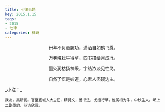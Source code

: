 ```yaml
---
title: 七律无题
key: 2015.1.15
tags: 
- 2015
- 七律
categories: 律诗
---
```


<p align="center">卅年不负悬腕功，潇洒自如鹤飞腾。
</p>
<p align="center">万卷耕耘牛得草，四书描绘月成行。
</p>
<p align="center">墨染润枯扬神采，字结浓淡见性灵。
</p>
<p align="center">自然了悟是妙道，心素人杰砚边生。
</p>
_小注：_

```
我友，吴新民。官至宣城人大主任，精詩文，善书法，尤擅行草。他属相为牛，中秋生人。嗮上二副墨韵，恭请欣赏。
```